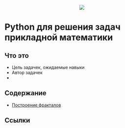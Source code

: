 <p align="center">
      <img src="doc/logo.jpg">
</p>

# Python для решения задач прикладной математики

## Что это

- Цель задачек, ожидаемые навыки
- Автор задачек
- 

## Содержание

- [Построение фракталов](fractals)

## Ссылки
